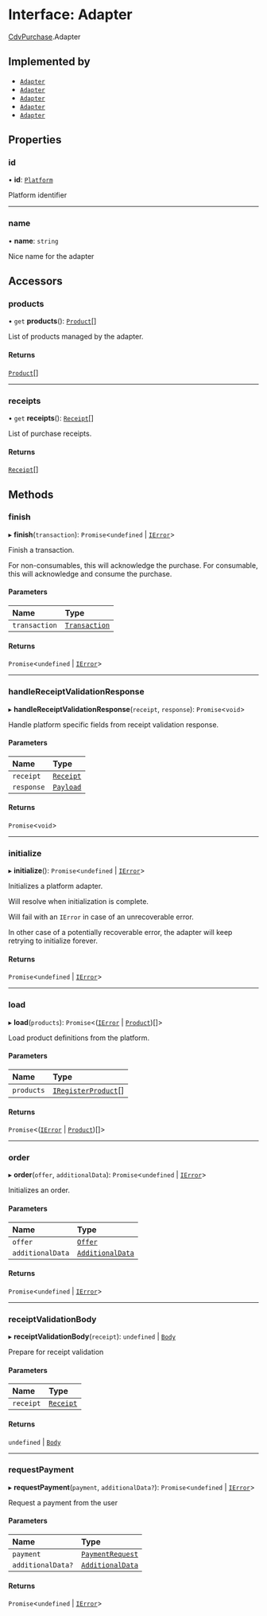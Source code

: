# Interface: Adapter

[CdvPurchase](../modules/CdvPurchase.md).Adapter

## Implemented by

- [`Adapter`](../classes/CdvPurchase.AppleAppStore.Adapter.md)
- [`Adapter`](../classes/CdvPurchase.Braintree.Adapter.md)
- [`Adapter`](../classes/CdvPurchase.GooglePlay.Adapter.md)
- [`Adapter`](../classes/CdvPurchase.Test.Adapter.md)
- [`Adapter`](../classes/CdvPurchase.WindowsStore.Adapter.md)

## Properties

### id

• **id**: [`Platform`](../enums/CdvPurchase.Platform.md)

Platform identifier

___

### name

• **name**: `string`

Nice name for the adapter

## Accessors

### products

• `get` **products**(): [`Product`](../classes/CdvPurchase.Product.md)[]

List of products managed by the adapter.

#### Returns

[`Product`](../classes/CdvPurchase.Product.md)[]

___

### receipts

• `get` **receipts**(): [`Receipt`](../classes/CdvPurchase.Receipt.md)[]

List of purchase receipts.

#### Returns

[`Receipt`](../classes/CdvPurchase.Receipt.md)[]

## Methods

### finish

▸ **finish**(`transaction`): `Promise`<`undefined` \| [`IError`](CdvPurchase.IError.md)\>

Finish a transaction.

For non-consumables, this will acknowledge the purchase.
For consumable, this will acknowledge and consume the purchase.

#### Parameters

| Name | Type |
| :------ | :------ |
| `transaction` | [`Transaction`](../classes/CdvPurchase.Transaction.md) |

#### Returns

`Promise`<`undefined` \| [`IError`](CdvPurchase.IError.md)\>

___

### handleReceiptValidationResponse

▸ **handleReceiptValidationResponse**(`receipt`, `response`): `Promise`<`void`\>

Handle platform specific fields from receipt validation response.

#### Parameters

| Name | Type |
| :------ | :------ |
| `receipt` | [`Receipt`](../classes/CdvPurchase.Receipt.md) |
| `response` | [`Payload`](../modules/CdvPurchase.Validator.Response.md#payload) |

#### Returns

`Promise`<`void`\>

___

### initialize

▸ **initialize**(): `Promise`<`undefined` \| [`IError`](CdvPurchase.IError.md)\>

Initializes a platform adapter.

Will resolve when initialization is complete.

Will fail with an `IError` in case of an unrecoverable error.

In other case of a potentially recoverable error, the adapter will keep retrying to initialize forever.

#### Returns

`Promise`<`undefined` \| [`IError`](CdvPurchase.IError.md)\>

___

### load

▸ **load**(`products`): `Promise`<([`IError`](CdvPurchase.IError.md) \| [`Product`](../classes/CdvPurchase.Product.md))[]\>

Load product definitions from the platform.

#### Parameters

| Name | Type |
| :------ | :------ |
| `products` | [`IRegisterProduct`](CdvPurchase.IRegisterProduct.md)[] |

#### Returns

`Promise`<([`IError`](CdvPurchase.IError.md) \| [`Product`](../classes/CdvPurchase.Product.md))[]\>

___

### order

▸ **order**(`offer`, `additionalData`): `Promise`<`undefined` \| [`IError`](CdvPurchase.IError.md)\>

Initializes an order.

#### Parameters

| Name | Type |
| :------ | :------ |
| `offer` | [`Offer`](../classes/CdvPurchase.Offer.md) |
| `additionalData` | [`AdditionalData`](CdvPurchase.AdditionalData.md) |

#### Returns

`Promise`<`undefined` \| [`IError`](CdvPurchase.IError.md)\>

___

### receiptValidationBody

▸ **receiptValidationBody**(`receipt`): `undefined` \| [`Body`](CdvPurchase.Validator.Request.Body.md)

Prepare for receipt validation

#### Parameters

| Name | Type |
| :------ | :------ |
| `receipt` | [`Receipt`](../classes/CdvPurchase.Receipt.md) |

#### Returns

`undefined` \| [`Body`](CdvPurchase.Validator.Request.Body.md)

___

### requestPayment

▸ **requestPayment**(`payment`, `additionalData?`): `Promise`<`undefined` \| [`IError`](CdvPurchase.IError.md)\>

Request a payment from the user

#### Parameters

| Name | Type |
| :------ | :------ |
| `payment` | [`PaymentRequest`](CdvPurchase.PaymentRequest.md) |
| `additionalData?` | [`AdditionalData`](CdvPurchase.AdditionalData.md) |

#### Returns

`Promise`<`undefined` \| [`IError`](CdvPurchase.IError.md)\>
